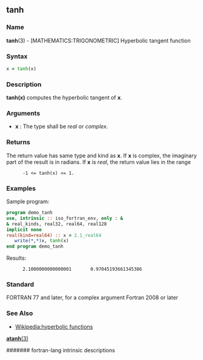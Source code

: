 ## tanh

### **Name**

**tanh**(3) - \[MATHEMATICS:TRIGONOMETRIC\] Hyperbolic tangent function

### **Syntax**

```fortran
x = tanh(x)
```

### **Description**

**tanh(x)** computes the hyperbolic tangent of **x**.

### **Arguments**

- **x**
  : The type shall be _real_ or _complex_.

### **Returns**

The return value has same type and kind as **x**. If **x** is complex, the
imaginary part of the result is in radians. If **x** is _real_, the return
value lies in the range

```
      -1 <= tanh(x) <= 1.
```

### **Examples**

Sample program:

```fortran
program demo_tanh
use, intrinsic :: iso_fortran_env, only : &
& real_kinds, real32, real64, real128
implicit none
real(kind=real64) :: x = 2.1_real64
   write(*,*)x, tanh(x)
end program demo_tanh
```

Results:

```text
      2.1000000000000001       0.97045193661345386
```

### **Standard**

FORTRAN 77 and later, for a complex argument Fortran 2008 or later

### **See Also**

- [Wikipedia:hyperbolic functions](https://en.wikipedia.org/wiki/Hyperbolic_functions)

[**atanh**(3)](ATANH)

####### fortran-lang intrinsic descriptions
